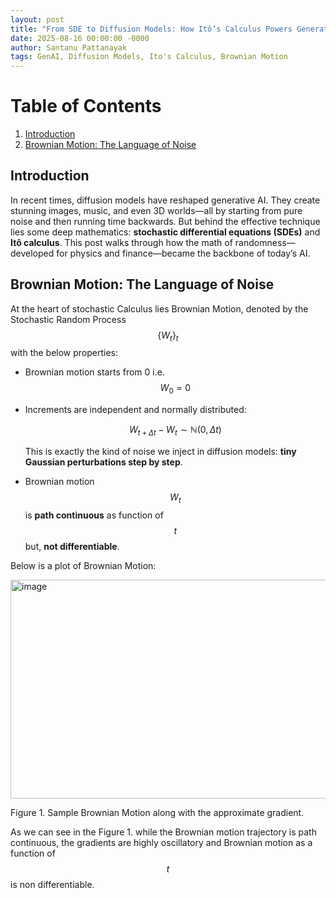 ```yaml
---
layout: post
title: "From SDE to Diffusion Models: How Itô’s Calculus Powers Generative AI"
date: 2025-08-16 00:00:00 -0000
author: Santanu Pattanayak
tags: GenAI, Diffusion Models, Ito's Calculus, Brownian Motion   
---
```


# Table of Contents
1. [Introduction](#introduction)
2. [Brownian Motion: The Language of Noise](#brownian-motion-the-language-of-noise)



## Introduction 

In recent times, diffusion models have reshaped generative AI. They create stunning images, music, and even 3D worlds—all by starting from pure noise and then running time backwards. But behind the effective technique lies some deep mathematics: **stochastic differential equations (SDEs)** and **Itô calculus**.
This post walks through how the math of randomness—developed for physics and finance—became the backbone of today’s AI.


## Brownian Motion: The Language of Noise

At the heart of stochastic Calculus lies Brownian Motion, denoted by the Stochastic Random Process $$\{W_t\}_{t}$$ with the below properties:  
- Brownian motion starts from 0 i.e. $$W_{0} = 0$$
- Increments are independent and normally distributed:  


  $$W_{t+\Delta t} - W_{t} \sim \mathbb{N}(0,\Delta t)$$  


  This is exactly the kind of noise we inject in diffusion models: **tiny Gaussian perturbations step by step**.
- Brownian motion $$W_t$$ is **path continuous** as function of $$t$$ but, **not differentiable**.

Below is a plot of Brownian Motion:

<img width="900" height="350" alt="image" src="https://github.com/user-attachments/assets/433accb4-14f1-4d2a-b44d-4e5f4b43cf30" />

Figure 1. Sample Brownian Motion along with the approximate gradient.

As we can see in the Figure 1. while the Brownian motion trajectory is path continuous, the gradients are highly oscillatory and Brownian motion as a function of $$t$$ is non differentiable. 


